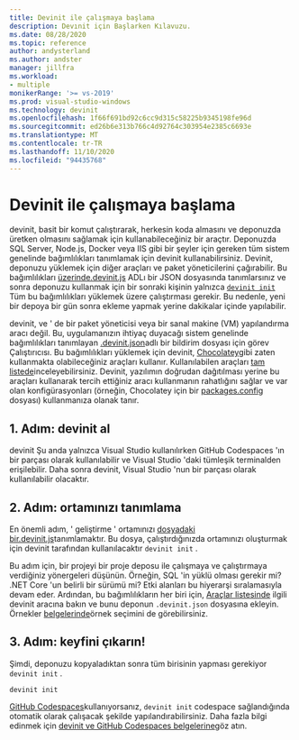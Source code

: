```yaml
---
title: Devinit ile çalışmaya başlama
description: Devınit için Başlarken Kılavuzu.
ms.date: 08/28/2020
ms.topic: reference
author: andysterland
ms.author: andster
manager: jillfra
ms.workload:
- multiple
monikerRange: '>= vs-2019'
ms.prod: visual-studio-windows
ms.technology: devinit
ms.openlocfilehash: 1f66f691bd92c6cc9d315c58225b9345198fe96d
ms.sourcegitcommit: ed26b6e313b766c4d92764c303954e2385c6693e
ms.translationtype: MT
ms.contentlocale: tr-TR
ms.lasthandoff: 11/10/2020
ms.locfileid: "94435768"
---
```

# <a name="getting-started-with-devinit"></a>Devinit ile çalışmaya başlama

devinit, basit bir komut çalıştırarak, herkesin koda almasını ve deponuzda üretken olmasını sağlamak için kullanabileceğiniz bir araçtır. Deponuzda SQL Server, Node.js, Docker veya IIS gibi bir şeyler için gereken tüm sistem genelinde bağımlılıkları tanımlamak için devinit kullanabilirsiniz. Devinit, deponuzu yüklemek için diğer araçları ve paket yöneticilerini çağırabilir. Bu bağımlılıkları [ üzerinde.devinit.js](devinit-json.md) ADLı bir JSON dosyasında tanımlarsınız ve sonra deponuzu kullanmak için bir sonraki kişinin yalnızca [`devinit init`](devinit-commands.md#init) Tüm bu bağımlılıkları yüklemek üzere çalıştırması gerekir. Bu nedenle, yeni bir depoya bir gün sonra ekleme yapmak yerine dakikalar içinde yapılabilir.

devinit, ve ' de bir paket yöneticisi veya bir sanal makine (VM) yapılandırma aracı değil. Bu, uygulamanızın ihtiyaç duyacağı sistem genelinde bağımlılıkları tanımlayan [.devinit.json](devinit-json.md)adlı bir bildirim dosyası için görev Çalıştırıcısı. Bu bağımlılıkları yüklemek için devinit, [Chocolatey](https://chocolatey.org)gibi zaten kullanmakta olabileceğiniz araçları kullanır. Kullanılabilen araçları [tam listede](devinit-tool-list.md)inceleyebilirsiniz. Devinit, yazılımın doğrudan dağıtılması yerine bu araçları kullanarak tercih ettiğiniz aracı kullanmanın rahatlığını sağlar ve var olan konfigürasyonları (örneğin, Chocolatey için bir [packages.config](https://chocolatey.org/docs/commands-install#packagesconfig) dosyası) kullanmanıza olanak tanır.  

## <a name="step-1-get-devinit"></a>1. Adım: devinit al

devinit Şu anda yalnızca Visual Studio kullanılırken GitHub Codespaces 'ın bir parçası olarak kullanılabilir ve Visual Studio 'daki tümleşik terminalden erişilebilir. Daha sonra devinit, Visual Studio 'nun bir parçası olarak kullanılabilir olacaktır.

## <a name="step-2-define-your-environment"></a>2. Adım: ortamınızı tanımlama

En önemli adım, ' geliştirme ' ortamınızı [ dosyadaki bir.devinit.js](devinit-json.md)tanımlamaktır. Bu dosya, çalıştırdığınızda ortamınızı oluşturmak için devinit tarafından kullanılacaktır `devinit init` .

Bu adım için, bir projeyi bir proje deposu ile çalışmaya ve çalıştırmaya verdiğiniz yönergeleri düşünün. Örneğin, SQL 'in yüklü olması gerekir mi? .NET Core 'un belirli bir sürümü mi? Etki alanları bu hiyerarşi sıralamasıyla devam eder. Ardından, bu bağımlılıkların her biri için, [Araçlar listesinde](devinit-tool-list.md) ilgili devinit aracına bakın ve bunu deponun `.devinit.json` dosyasına ekleyin. Örnekler [belgelerinde](sample-readme.md)örnek seçimini de görebilirsiniz.

## <a name="step-3-enjoy"></a>3. Adım: keyfini çıkarın!

Şimdi, deponuzu kopyaladıktan sonra tüm birisinin yapması gerekiyor `devinit init` .

```console
devinit init
```

[GitHub Codespaces](https://github.com/features/codespaces)kullanıyorsanız, `devinit init` codespace sağlandığında otomatik olarak çalışacak şekilde yapılandırabilirsiniz. Daha fazla bilgi edinmek için [devinit ve GitHub Codespaces belgelerine](devinit-and-codespaces.md)göz atın.
